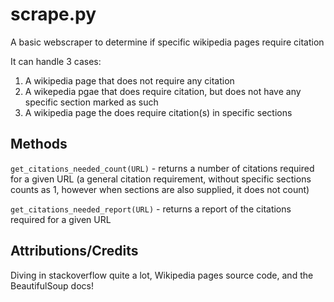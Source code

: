 # scrape.py

A basic webscraper to determine if specific wikipedia pages require citation

It can handle 3 cases:

1. A wikipedia page that does not require any citation
2. A wikepedia pgae that does require citation, but does not have any specific section marked as such
3. A wikipedia page the does require citation(s) in specific sections

## Methods

`get_citations_needed_count(URL)` - returns a number of citations required for a given URL (a general citation requirement, without specific sections counts as 1, however when sections are also supplied, it does not count)

`get_citations_needed_report(URL)` - returns a report of the citations required for a given URL

## Attributions/Credits

 Diving in stackoverflow quite a lot, Wikipedia pages source code, and the BeautifulSoup docs!
